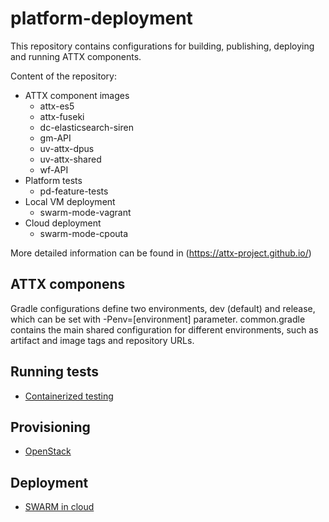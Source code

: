 # platform-deployment

This repository contains configurations for building, publishing, deploying and running ATTX components.

Content of the repository:
* ATTX component images
  * attx-es5
  * attx-fuseki
  * dc-elasticsearch-siren
  * gm-API
  * uv-attx-dpus
  * uv-attx-shared
  * wf-API
* Platform tests
  * pd-feature-tests
* Local VM deployment
  * swarm-mode-vagrant
* Cloud deployment
  * swarm-mode-cpouta


More detailed information can be found in (https://attx-project.github.io/)

## ATTX componens

Gradle configurations define two environments, dev (default) and release, which can be set with -Penv=[environment] parameter. common.gradle contains the main shared configuration for different environments, such as artifact and image tags and repository URLs.

## Running tests

* [Containerized testing](https://attx-project.github.io/Containerized-testing.html)

## Provisioning

* [OpenStack](https://attx-project.github.io/Provisioning-ATTX-Components-on-CSC-Open-Stack-cPouta.html)

## Deployment

* [SWARM in cloud](https://attx-project.github.io/Deploying-ATTX-Components-on-Docker-Swarm.html)
